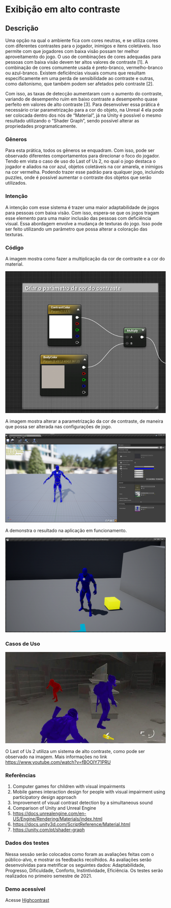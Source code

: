 # Exibição em alto contraste

## Descrição

Uma opção na qual o ambiente fica com cores neutras, e se utiliza cores com diferentes contrastes para o jogador, inimigos e itens coletáveis. Isso permite com que jogadores com baixa visão possam ter melhor aproveitamento do jogo. O uso de combinações de cores adequadas para pessoas com baixa visão devem ter altos valores de contraste [1]. A combinação de cores comumente usada é preto-branco, vermelho-branco ou azul-branco. Existem deficiências visuais comuns que resultam especificamente em uma perda de sensibilidade ao contraste e outras, como daltonismo, que também podem ser afetados pelo contraste [2].

Com isso, as taxas de detecção aumentaram com o aumento do contraste, variando de desempenho ruim em baixo contraste a desempenho quase perfeito em valores de alto contraste [3]. Para desenvolver essa prática é necessário criar parametrização para a cor do objeto, na Unreal 4 ela pode ser colocada dentro dos nós de “Material”, já na Unity é possível o mesmo resultado utilizando o “Shader Graph”, sendo possível alterar as propriedades programaticamente.

### Gêneros

Para esta prática, todos os gêneros se enquadram. Com isso, pode ser observado diferentes comportamentos para direcionar o foco do jogador. Tendo em vista o caso de uso do Last of Us 2, no qual o jogo destaca o jogador e aliados na cor azul, objetos coletáveis na cor amarela, e inimigos na cor vermelha. Podendo trazer esse padrão para qualquer jogo, incluindo puzzles, onde é possível aumentar o contraste dos objetos que serão utilizados.

### Intenção

A intenção com esse sistema é trazer uma maior adaptabilidade de jogos para pessoas com baixa visão. Com isso, espera-se que os jogos tragam esse elemento para uma maior inclusão das pessoas com deficiência visual. Essa abordagem envolve a mudança de texturas do jogo. Isso pode ser feito utilizando um parâmetro que possa alterar a coloração das texturas.

### Código

A imagem mostra como fazer a multiplicação da cor de contraste e a cor do material.

![plot](https://github.com/LeoGarcez/accessible-features/blob/main/Content/Highcontrast/md1.png)

A imagem mostra alterar a parametrização da cor de contraste, de maneira que possa ser alterada nas configurações de jogo.

![plot](https://github.com/LeoGarcez/accessible-features/blob/main/Content/Highcontrast/md2.png)

A demonstra o resultado na aplicação em funcionamento.

![plot](https://github.com/LeoGarcez/accessible-features/blob/main/Content/Highcontrast/md3.png)

### Casos de Uso

![plot](https://github.com/LeoGarcez/accessible-features/blob/main/Content/Highcontrast/md4.png)

O Last of Us 2 utiliza um sistema de alto contraste, como pode ser observado na imagem. Mais informações no link https://www.youtube.com/watch?v=fBOOIY71PRU 

### Referências

1.	Computer games for children with visual impairments
2.	Mobile games interaction design for people with visual impairment using participatory design approach 
3.	Improvement of visual contrast detection by a simultaneous sound
4.	Comparison of Unity and Unreal Engine
5.	https://docs.unrealengine.com/en-US/Engine/Rendering/Materials/index.html 
6.	https://docs.unity3d.com/ScriptReference/Material.html
7.	https://unity.com/pt/shader-graph 

### Dados dos testes

Nessa sessão serão colocados como foram as avaliações feitas com o público-alvo, e mostrar os feedbacks recolhidos. As avaliações serão desenvolvidas para metrificar os seguintes dados: Adaptabilidade, Progresso, Dificuldade, Conforto, Instintividade, Eficiência. Os testes serão realizados no primeiro semestre de 2021.

### Demo acessível

Acesse [Highcontrast](https://1drv.ms/u/s!AunOkXxY_m_EgdpxBMPCE7YVpW3xlg?e=a2uhiT)

